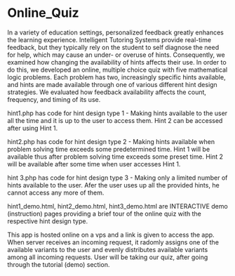 # Online_Quiz
In a variety of education settings, personalized feedback greatly enhances the learning experience. Intelligent Tutoring Systems provide real-time feedback, but they typically rely on the student to self diagnose the need for help, which may cause an under- or overuse of hints. Consequently, we examined how changing the availability of hints affects their use. In order to do this, we developed an online, multiple choice quiz with five mathematical logic problems. Each problem has two, increasingly specific hints available, and hints are made available through one of various different hint design strategies. We evaluated how feedback availability affects the count, frequency, and timing of its use.  

hint1.php has code for hint design type 1 - Making hints available to the user all the time and it is up to the user to access them. Hint 2 can be accessed after using Hint 1.    

hint2.php has code for hint design type 2 - Making hints available when problem solving time exceeds some predetermined time.   Hint 1 will be available thus after problem solving time exceeds some preset time. Hint 2 will be available after some time when user accesses Hint 1.    

hint 3.php has code for hint design type 3 - Making only a limited number of hints available to the user. Afer the user uses up all the provided hints, he cannot access any more of them.

hint1_demo.html, hint2_demo.html, hint3_demo.html are INTERACTIVE demo (instruction) pages providing a brief tour of the online quiz with the respective hint design type.      

This app is hosted online on a vps and a link is given to access the app. When server receives an incoming request, it radomly assigns one of the available variants to the user and evenly distributes available variants among all incoming requests. User will be taking our quiz, after going through the tutorial (demo) section.     
